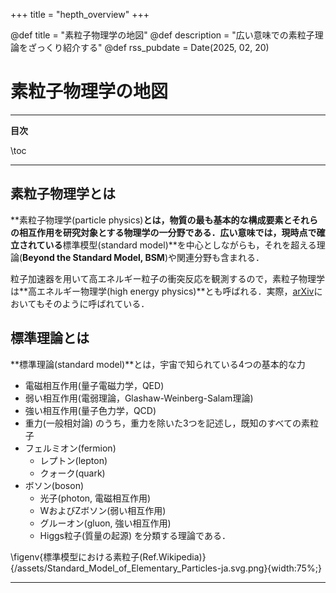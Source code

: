 +++
title = "hepth_overview"
+++

@def title = "素粒子物理学の地図"
@def description = "広い意味での素粒子理論をざっくり紹介する"
@def rss_pubdate = Date(2025, 02, 20)

# 素粒子物理学の地図

---

**目次**

\toc

---

## 素粒子物理学とは

**素粒子物理学(particle physics)**とは，物質の最も基本的な構成要素とそれらの相互作用を研究対象とする物理学の一分野である．広い意味では，現時点で確立されている**標準模型(standard model)**を中心としながらも，それを超える理論(**Beyond the Standard Model, BSM**)や関連分野も含まれる．

粒子加速器を用いて高エネルギー粒子の衝突反応を観測するので，素粒子物理学は**高エネルギー物理学(high energy physics)**とも呼ばれる．実際，[arXiv](https://arxiv.org/)においてもそのように呼ばれている．

## 標準理論とは

**標準理論(standard model)**とは，宇宙で知られている4つの基本的な力
* 電磁相互作用(量子電磁力学，QED)
* 弱い相互作用(電弱理論，Glashaw-Weinberg-Salam理論)
* 強い相互作用(量子色力学，QCD)
* 重力(一般相対論)
のうち，重力を除いた3つを記述し，既知のすべての素粒子
* フェルミオン(fermion)
    * レプトン(lepton)
    * クォーク(quark)
* ボソン(boson)
    * 光子(photon, 電磁相互作用)
    * WおよびZボソン(弱い相互作用)
    * グルーオン(gluon, 強い相互作用)
    * Higgs粒子(質量の起源)
を分類する理論である．

\figenv{標準模型における素粒子(Ref.Wikipedia)}{/assets/Standard_Model_of_Elementary_Particles-ja.svg.png}{width:75%;}

---